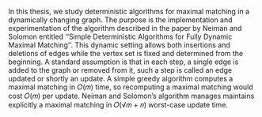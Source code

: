 In this thesis, we study deterministic algorithms for maximal matching in a dynamically 
changing graph. The purpose is the implementation and experimentation of the algorithm 
described in the paper by Neiman and Solomon entitled ‘’Simple Deterministic Algorithms 
for Fully Dynamic Maximal Matching’’. This dynamic setting allows both insertions and 
deletions of edges while the vertex set is fixed and determined from the beginning. A 
standard assumption is that in each step, a single edge is added to the graph or removed 
from it, such a step is called an edge updated or shortly an update. A simple greedy 
algorithm computes a maximal matching in 𝑂(𝑚) time, so recomputing a maximal
matching would cost 𝑂(𝑚) per update. Neiman and Solomon’s algorithm manages 
maintains explicitly a maximal matching in 𝑂(√𝑚 + 𝑛) worst-case update time.
